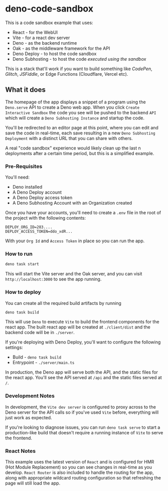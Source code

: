 # deno-code-sandbox

This is a code sandbox example that uses:

- React - for the WebUI
- Vite - for a react dev server
- Deno - as the backend runtime
- Oak - as the middleware framework for the API
- Deno Deploy - to host the code sandbox
- Deno Subhosting - to host the code _executed using the sandbox_

This is a stack that'll work if you want to build something like _CodePen_,
_Glitch_, _JSFiddle_, or Edge Functions (Cloudflare, Vercel etc).

## What it does

The homepage of the app displays a snippet of a program using the `Deno.serve`
API to create a Deno web app. When you click `Create Interactive Sandbox` the
code you see will be pushed to the backend `API` which will create a
`Deno Subhosting Instance` and startup the code.

You'll be redirected to an editor page at this point, where you can edit and
save the code in real-time, each save resulting in a new
`Deno Subhosting Deployment` with a distinct URL that you can share with others.

A real "code sandbox" experience would likely clean up the last n deployments
after a certain time period, but this is a simplified example.

### Pre-Requisites

You'll need:

- Deno installed
- A Deno Deploy account
- A Deno Deploy access token
- A Deno Subhosting Account with an Organization created

Once you have your accounts, you'll need to create a `.env` file in the root of
the project with the following contents:

```text
DEPLOY_ORG_ID=283....
DEPLOY_ACCESS_TOKEN=ddo_xdR...
```

With your `Org Id` and `Access Token` in place so you can run the app.

### How to run

```bash
deno task start
```

This will start the Vite server and the Oak server, and you can visit
`http://localhost:3000` to see the app running.

### How to deploy

You can create all the required build artifacts by running

```bash
deno task build
```

This will use `Deno` to execute `Vite` to build the frontend components for the
react app. The built react app will be created at `./client/dist` and the
backend code will be in `./server`.

If you're deploying with Deno Deploy, you'll want to configure the following
settings:

- Build - `deno task build`
- Entrypoint - `./server/main.ts`

In production, the Deno app will serve both the API, and the static files for
the react app. You'll see the API served at `/api` and the static files served
at `/`.

### Development Notes

In development, the `Vite dev server` is configured to proxy across to the Deno
server for the API calls so if you've used `Vite` before, everything will just
work as expected.

If you're looking to diagnose issues, you can run `deno task serve` to start a
production-like build that doesn't require a running instance of `Vite` to serve
the frontend.

### React Notes

This example uses the latest version of `React` and is configured for HMR (Hot
Module Replacement) so you can see changes in real-time as you develop.
`React Router` is also included to handle the routing for the app, along with
appropriate wildcard routing configuration so that refreshing the page will
still load the app.
